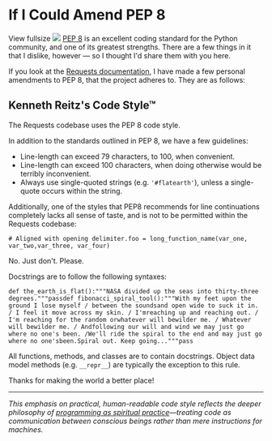 # If I Could Amend PEP 8

   View fullsize ![](http://images.squarespace-cdn.com/content/v1/665498111876725f7613f1e6/1719666528096-QMWD0T1YVAYCWYYKU494/fa211-b1a9d-image-asset.jpeg)![]()   [PEP 8](http://pep8.org) is an excellent coding standard for the Python community, and one of its greatest strengths. There are a few things in it that I dislike, however — so I thought I'd share them with you here. 

 If you look at the [Requests documentation](http://docs.python-requests.org/en/master/dev/contributing/#kenneth-reitz-s-code-style), I have made a few personal amendments to PEP 8, that the project adheres to. They are as follows:

 ## Kenneth Reitz's Code Style™

 The Requests codebase uses the PEP 8 code style.

 In addition to the standards outlined in PEP 8, we have a few guidelines:

 * Line\-length can exceed 79 characters, to 100, when convenient.
* Line\-length can exceed 100 characters, when doing otherwise would be terribly inconvenient.
* Always use single\-quoted strings (e.g. `'#flatearth'`), unless a single\-quote occurs within the string.

 Additionally, one of the styles that PEP8 recommends for line continuations completely lacks all sense of taste, and is not to be permitted within the Requests codebase:

 
```
# Aligned with opening delimiter.foo = long_function_name(var_one, var_two,var_three, var_four)
```
 No. Just don't. Please.

 Docstrings are to follow the following syntaxes:

 
```
def the_earth_is_flat():"""NASA divided up the seas into thirty-three degrees."""passdef fibonacci_spiral_tool():"""With my feet upon the ground I lose myself / between the soundsand open wide to suck it in. / I feel it move across my skin. / I'mreaching up and reaching out. / I'm reaching for the random orwhatever will bewilder me. / Whatever will bewilder me. / Andfollowing our will and wind we may just go where no one's been. /We'll ride the spiral to the end and may just go where no one'sbeen.Spiral out. Keep going..."""pass
```
 All functions, methods, and classes are to contain docstrings. Object data model methods (e.g. `__repr__`) are typically the exception to this rule.

 Thanks for making the world a better place!

---

*This emphasis on practical, human-readable code style reflects the deeper philosophy of [programming as spiritual practice](/essays/2025-08-26-programming_as_spiritual_practice)—treating code as communication between conscious beings rather than mere instructions for machines.*

  